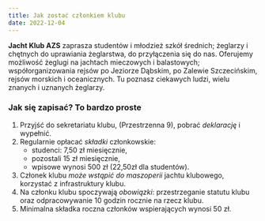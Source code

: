 ```yaml
---
title: Jak zostać członkiem klubu
date: 2022-12-04
---
```

**Jacht Klub AZS** zaprasza studentów i młodzież szkół średnich; żeglarzy i chętnych do uprawiania żeglarstwa, do przyłączenia się do nas.
Oferujemy możliwość żeglugi na jachtach mieczowych i balastowych; współorganizowania rejsów po Jeziorze Dąbskim, po Zalewie Szczecińskim, rejsów morskich i oceanicznych. Tu poznasz ciekawych ludzi, wielu znanych i uznanych żeglarzy.

### Jak się zapisać? To bardzo proste

1. Przyjść do sekretariatu klubu, (Przestrzenna 9), pobrać _deklarację_ i wypełnić.
2. Regularnie opłacać _składki_ członkowskie:
   - studenci: 7,50 zł miesięcznie,
   - pozostali 15 zł miesięcznie,
   - wpisowe wynosi 500 zł (22,50zł dla studentów).
3. Członek klubu _może wstąpić do maszoperii_ jachtu klubowego, korzystać z infrastruktury klubu.
4. Na członku klubu spoczywają _obowiązki_: przestrzeganie statutu klubu oraz odpracowywanie 10 godzin rocznie na rzecz klubu.
5. Minimalna składka roczna członków wspierających wynosi 50 zł.

